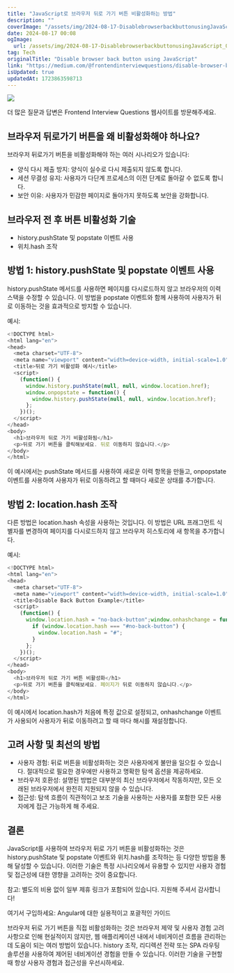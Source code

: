 ```yaml
---
title: "JavaScript로 브라우저 뒤로 가기 버튼 비활성화하는 방법"
description: ""
coverImage: "/assets/img/2024-08-17-DisablebrowserbackbuttonusingJavaScript_0.png"
date: 2024-08-17 00:08
ogImage: 
  url: /assets/img/2024-08-17-DisablebrowserbackbuttonusingJavaScript_0.png
tag: Tech
originalTitle: "Disable browser back button using JavaScript"
link: "https://medium.com/@frontendinterviewquestions/disable-browser-back-button-using-javascript-ff6be13b5724"
isUpdated: true
updatedAt: 1723863598713
---
```




<img src="/assets/img/2024-08-17-DisablebrowserbackbuttonusingJavaScript_0.png" />

더 많은 질문과 답변은 Frontend Interview Questions 웹사이트를 방문해주세요.

## 브라우저 뒤로가기 버튼을 왜 비활성화해야 하나요?

브라우저 뒤로가기 버튼을 비활성화해야 하는 여러 시나리오가 있습니다:


<div class="content-ad"></div>

- 양식 다시 제출 방지: 양식이 실수로 다시 제출되지 않도록 합니다.
- 세션 무결성 유지: 사용자가 다단계 프로세스의 이전 단계로 돌아갈 수 없도록 합니다.
- 보안 이유: 사용자가 민감한 페이지로 돌아가지 못하도록 보안을 강화합니다.

## 브라우저 전 후 버튼 비활성화 기술

- history.pushState 및 popstate 이벤트 사용
- 위치.hash 조작

## 방법 1: history.pushState 및 popstate 이벤트 사용

<div class="content-ad"></div>

history.pushState 메서드를 사용하면 페이지를 다시로드하지 않고 브라우저의 이력 스택을 수정할 수 있습니다. 이 방법을 popstate 이벤트와 함께 사용하여 사용자가 뒤로 이동하는 것을 효과적으로 방지할 수 있습니다.

예시:

```js
<!DOCTYPE html>
<html lang="en">
<head>
  <meta charset="UTF-8">
  <meta name="viewport" content="width=device-width, initial-scale=1.0">
  <title>뒤로 가기 비활성화 예시</title>
  <script>
    (function() {
      window.history.pushState(null, null, window.location.href);
      window.onpopstate = function() {
        window.history.pushState(null, null, window.location.href);
      };
    })();
  </script>
</head>
<body>
  <h1>브라우저 뒤로 가기 비활성화됨</h1>
  <p>뒤로 가기 버튼을 클릭해보세요. 뒤로 이동하지 않습니다.</p>
</body>
</html>
```

이 예시에서는 pushState 메서드를 사용하여 새로운 이력 항목을 만들고, onpopstate 이벤트를 사용하여 사용자가 뒤로 이동하려고 할 때마다 새로운 상태를 추가합니다.

<div class="content-ad"></div>

## 방법 2: location.hash 조작

다른 방법은 location.hash 속성을 사용하는 것입니다. 이 방법은 URL 프래그먼트 식별자를 변경하여 페이지를 다시로드하지 않고 브라우저 히스토리에 새 항목을 추가합니다.

예시:

```js
<!DOCTYPE html>
<html lang="en">
<head>
  <meta charset="UTF-8">
  <meta name="viewport" content="width=device-width, initial-scale=1.0">
  <title>Disable Back Button Example</title>
  <script>
    (function() {
      window.location.hash = "no-back-button";window.onhashchange = function() {
        if (window.location.hash === "#no-back-button") {
          window.location.hash = "#";
        }
      };
    })();
  </script>
</head>
<body>
  <h1>브라우저 뒤로 가기 버튼 비활성화</h1>
  <p>뒤로 가기 버튼을 클릭해보세요. 페이지가 뒤로 이동하지 않습니다.</p>
</body>
</html>
```

<div class="content-ad"></div>

이 예시에서 location.hash가 처음에 특정 값으로 설정되고, onhashchange 이벤트가 사용되어 사용자가 뒤로 이동하려고 할 때 마다 해시를 재설정합니다.

## 고려 사항 및 최선의 방법

- 사용자 경험: 뒤로 버튼을 비활성화하는 것은 사용자에게 불만을 일으킬 수 있습니다. 절대적으로 필요한 경우에만 사용하고 명확한 탐색 옵션을 제공하세요.
- 브라우저 호환성: 설명된 방법은 대부분의 최신 브라우저에서 작동하지만, 모든 오래된 브라우저에서 완전히 지원되지 않을 수 있습니다.
- 접근성: 탐색 흐름이 직관적이고 보조 기술을 사용하는 사용자를 포함한 모든 사용자에게 접근 가능하게 해 주세요.

## 결론

<div class="content-ad"></div>

JavaScript를 사용하여 브라우저 뒤로 가기 버튼을 비활성화하는 것은 history.pushState 및 popstate 이벤트와 위치.hash를 조작하는 등 다양한 방법을 통해 달성할 수 있습니다. 이러한 기술은 특정 시나리오에서 유용할 수 있지만 사용자 경험 및 접근성에 대한 영향을 고려하는 것이 중요합니다.

참고: 별도의 비용 없이 일부 제휴 링크가 포함되어 있습니다. 지원해 주셔서 감사합니다!

여기서 구입하세요: Angular에 대한 실용적이고 포괄적인 가이드

브라우저 뒤로 가기 버튼을 직접 비활성화하는 것은 브라우저 제약 및 사용자 경험 고려 사항으로 인해 현실적이지 않지만, 웹 애플리케이션 내에서 네비게이션 흐름을 관리하는 데 도움이 되는 여러 방법이 있습니다. history 조작, 리디렉션 전략 또는 SPA 라우팅 솔루션을 사용하여 제어된 네비게이션 경험을 만들 수 있습니다. 이러한 기술을 구현할 때 항상 사용자 경험과 접근성을 우선시하세요.